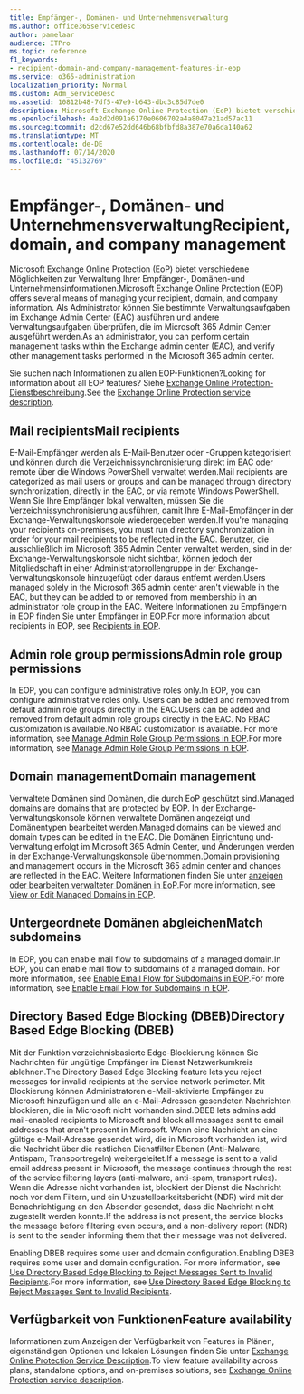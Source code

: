 ```yaml
---
title: Empfänger-, Domänen- und Unternehmensverwaltung
ms.author: office365servicedesc
author: pamelaar
audience: ITPro
ms.topic: reference
f1_keywords:
- recipient-domain-and-company-management-features-in-eop
ms.service: o365-administration
localization_priority: Normal
ms.custom: Adm_ServiceDesc
ms.assetid: 10812b48-7df5-47e9-b643-dbc3c85d7de0
description: Microsoft Exchange Online Protection (EoP) bietet verschiedene Möglichkeiten zur Verwaltung Ihrer Empfänger-, Domänen-und Unternehmensinformationen. Als Administrator können Sie bestimmte Verwaltungsaufgaben im Exchange Admin Center (EAC) ausführen und andere Verwaltungsaufgaben überprüfen, die im Microsoft 365 Admin Center ausgeführt werden.
ms.openlocfilehash: 4a2d2d091a6170e0606702a4a8047a21ad57ac11
ms.sourcegitcommit: d2cd67e52dd646b68bfbfd8a387e70a6da140a62
ms.translationtype: MT
ms.contentlocale: de-DE
ms.lasthandoff: 07/14/2020
ms.locfileid: "45132769"
---
```

# <a name="recipient-domain-and-company-management"></a><span data-ttu-id="d51d4-104">Empfänger-, Domänen- und Unternehmensverwaltung</span><span class="sxs-lookup"><span data-stu-id="d51d4-104">Recipient, domain, and company management</span></span>

<span data-ttu-id="d51d4-105">Microsoft Exchange Online Protection (EoP) bietet verschiedene Möglichkeiten zur Verwaltung Ihrer Empfänger-, Domänen-und Unternehmensinformationen.</span><span class="sxs-lookup"><span data-stu-id="d51d4-105">Microsoft Exchange Online Protection (EOP) offers several means of managing your recipient, domain, and company information.</span></span> <span data-ttu-id="d51d4-106">Als Administrator können Sie bestimmte Verwaltungsaufgaben im Exchange Admin Center (EAC) ausführen und andere Verwaltungsaufgaben überprüfen, die im Microsoft 365 Admin Center ausgeführt werden.</span><span class="sxs-lookup"><span data-stu-id="d51d4-106">As an administrator, you can perform certain management tasks within the Exchange admin center (EAC), and verify other management tasks performed in the Microsoft 365 admin center.</span></span>
  
<span data-ttu-id="d51d4-107">Sie suchen nach Informationen zu allen EOP-Funktionen?</span><span class="sxs-lookup"><span data-stu-id="d51d4-107">Looking for information about all EOP features?</span></span> <span data-ttu-id="d51d4-108">Siehe [Exchange Online Protection-Dienstbeschreibung](exchange-online-protection-service-description.md).</span><span class="sxs-lookup"><span data-stu-id="d51d4-108">See the [Exchange Online Protection service description](exchange-online-protection-service-description.md).</span></span>
  
## <a name="mail-recipients"></a><span data-ttu-id="d51d4-109">Mail recipients</span><span class="sxs-lookup"><span data-stu-id="d51d4-109">Mail recipients</span></span>

<span data-ttu-id="d51d4-110">E-Mail-Empfänger werden als E-Mail-Benutzer oder -Gruppen kategorisiert und können durch die Verzeichnissynchronisierung direkt im EAC oder remote über die Windows PowerShell verwaltet werden.</span><span class="sxs-lookup"><span data-stu-id="d51d4-110">Mail recipients are categorized as mail users or groups and can be managed through directory synchronization, directly in the EAC, or via remote Windows PowerShell.</span></span> <span data-ttu-id="d51d4-111">Wenn Sie Ihre Empfänger lokal verwalten, müssen Sie die Verzeichnissynchronisierung ausführen, damit Ihre E-Mail-Empfänger in der Exchange-Verwaltungskonsole wiedergegeben werden.</span><span class="sxs-lookup"><span data-stu-id="d51d4-111">If you're managing your recipients on-premises, you must run directory synchronization in order for your mail recipients to be reflected in the EAC.</span></span> <span data-ttu-id="d51d4-112">Benutzer, die ausschließlich im Microsoft 365 Admin Center verwaltet werden, sind in der Exchange-Verwaltungskonsole nicht sichtbar, können jedoch der Mitgliedschaft in einer Administratorrollengruppe in der Exchange-Verwaltungskonsole hinzugefügt oder daraus entfernt werden.</span><span class="sxs-lookup"><span data-stu-id="d51d4-112">Users managed solely in the Microsoft 365 admin center aren't viewable in the EAC, but they can be added to or removed from membership in an administrator role group in the EAC.</span></span> <span data-ttu-id="d51d4-113">Weitere Informationen zu Empfängern in EOP finden Sie unter [Empfänger in EOP](https://go.microsoft.com/fwlink/p/?LinkId=280011).</span><span class="sxs-lookup"><span data-stu-id="d51d4-113">For more information about recipients in EOP, see [Recipients in EOP](https://go.microsoft.com/fwlink/p/?LinkId=280011).</span></span>
  
## <a name="admin-role-group-permissions"></a><span data-ttu-id="d51d4-114">Admin role group permissions</span><span class="sxs-lookup"><span data-stu-id="d51d4-114">Admin role group permissions</span></span>

<span data-ttu-id="d51d4-115">In EOP, you can configure administrative roles only.</span><span class="sxs-lookup"><span data-stu-id="d51d4-115">In EOP, you can configure administrative roles only.</span></span> <span data-ttu-id="d51d4-116">Users can be added and removed from default admin role groups directly in the EAC.</span><span class="sxs-lookup"><span data-stu-id="d51d4-116">Users can be added and removed from default admin role groups directly in the EAC.</span></span> <span data-ttu-id="d51d4-117">No RBAC customization is available.</span><span class="sxs-lookup"><span data-stu-id="d51d4-117">No RBAC customization is available.</span></span> <span data-ttu-id="d51d4-118">For more information, see [Manage Admin Role Group Permissions in EOP](https://go.microsoft.com/fwlink/p/?LinkId=282238).</span><span class="sxs-lookup"><span data-stu-id="d51d4-118">For more information, see [Manage Admin Role Group Permissions in EOP](https://go.microsoft.com/fwlink/p/?LinkId=282238).</span></span>
  
## <a name="domain-management"></a><span data-ttu-id="d51d4-119">Domain management</span><span class="sxs-lookup"><span data-stu-id="d51d4-119">Domain management</span></span>

<span data-ttu-id="d51d4-120">Verwaltete Domänen sind Domänen, die durch EoP geschützt sind.</span><span class="sxs-lookup"><span data-stu-id="d51d4-120">Managed domains are domains that are protected by EOP.</span></span> <span data-ttu-id="d51d4-121">In der Exchange-Verwaltungskonsole können verwaltete Domänen angezeigt und Domänentypen bearbeitet werden.</span><span class="sxs-lookup"><span data-stu-id="d51d4-121">Managed domains can be viewed and domain types can be edited in the EAC.</span></span> <span data-ttu-id="d51d4-122">Die Domänen Einrichtung und-Verwaltung erfolgt im Microsoft 365 Admin Center, und Änderungen werden in der Exchange-Verwaltungskonsole übernommen.</span><span class="sxs-lookup"><span data-stu-id="d51d4-122">Domain provisioning and management occurs in the Microsoft 365 admin center and changes are reflected in the EAC.</span></span> <span data-ttu-id="d51d4-123">Weitere Informationen finden Sie unter [anzeigen oder bearbeiten verwalteter Domänen in EoP](https://go.microsoft.com/fwlink/p/?LinkId=282239).</span><span class="sxs-lookup"><span data-stu-id="d51d4-123">For more information, see [View or Edit Managed Domains in EOP](https://go.microsoft.com/fwlink/p/?LinkId=282239).</span></span>
  
## <a name="match-subdomains"></a><span data-ttu-id="d51d4-124">Untergeordnete Domänen abgleichen</span><span class="sxs-lookup"><span data-stu-id="d51d4-124">Match subdomains</span></span>

<span data-ttu-id="d51d4-125">In EOP, you can enable mail flow to subdomains of a managed domain.</span><span class="sxs-lookup"><span data-stu-id="d51d4-125">In EOP, you can enable mail flow to subdomains of a managed domain.</span></span> <span data-ttu-id="d51d4-126">For more information, see [Enable Email Flow for Subdomains in EOP](https://go.microsoft.com/fwlink/p/?LinkId=397213).</span><span class="sxs-lookup"><span data-stu-id="d51d4-126">For more information, see [Enable Email Flow for Subdomains in EOP](https://go.microsoft.com/fwlink/p/?LinkId=397213).</span></span> 
  
## <a name="directory-based-edge-blocking-dbeb"></a><span data-ttu-id="d51d4-127">Directory Based Edge Blocking (DBEB)</span><span class="sxs-lookup"><span data-stu-id="d51d4-127">Directory Based Edge Blocking (DBEB)</span></span>

<span data-ttu-id="d51d4-128">Mit der Funktion verzeichnisbasierte Edge-Blockierung können Sie Nachrichten für ungültige Empfänger im Dienst Netzwerkumkreis ablehnen.</span><span class="sxs-lookup"><span data-stu-id="d51d4-128">The Directory Based Edge Blocking feature lets you reject messages for invalid recipients at the service network perimeter.</span></span> <span data-ttu-id="d51d4-129">Mit Blockierung können Administratoren e-Mail-aktivierte Empfänger zu Microsoft hinzufügen und alle an e-Mail-Adressen gesendeten Nachrichten blockieren, die in Microsoft nicht vorhanden sind.</span><span class="sxs-lookup"><span data-stu-id="d51d4-129">DBEB lets admins add mail-enabled recipients to Microsoft and block all messages sent to email addresses that aren't present in Microsoft.</span></span> <span data-ttu-id="d51d4-130">Wenn eine Nachricht an eine gültige e-Mail-Adresse gesendet wird, die in Microsoft vorhanden ist, wird die Nachricht über die restlichen Dienstfilter Ebenen (Anti-Malware, Antispam, Transportregeln) weitergeleitet.</span><span class="sxs-lookup"><span data-stu-id="d51d4-130">If a message is sent to a valid email address present in Microsoft, the message continues through the rest of the service filtering layers (anti-malware, anti-spam, transport rules).</span></span> <span data-ttu-id="d51d4-131">Wenn die Adresse nicht vorhanden ist, blockiert der Dienst die Nachricht noch vor dem Filtern, und ein Unzustellbarkeitsbericht (NDR) wird mit der Benachrichtigung an den Absender gesendet, dass die Nachricht nicht zugestellt werden konnte.</span><span class="sxs-lookup"><span data-stu-id="d51d4-131">If the address is not present, the service blocks the message before filtering even occurs, and a non-delivery report (NDR) is sent to the sender informing them that their message was not delivered.</span></span> 
  
<span data-ttu-id="d51d4-132">Enabling DBEB requires some user and domain configuration.</span><span class="sxs-lookup"><span data-stu-id="d51d4-132">Enabling DBEB requires some user and domain configuration.</span></span> <span data-ttu-id="d51d4-133">For more information, see [Use Directory Based Edge Blocking to Reject Messages Sent to Invalid Recipients](https://go.microsoft.com/fwlink/p/?LinkId=390676).</span><span class="sxs-lookup"><span data-stu-id="d51d4-133">For more information, see [Use Directory Based Edge Blocking to Reject Messages Sent to Invalid Recipients](https://go.microsoft.com/fwlink/p/?LinkId=390676).</span></span>
  
## <a name="feature-availability"></a><span data-ttu-id="d51d4-134">Verfügbarkeit von Funktionen</span><span class="sxs-lookup"><span data-stu-id="d51d4-134">Feature availability</span></span>

<span data-ttu-id="d51d4-135">Informationen zum Anzeigen der Verfügbarkeit von Features in Plänen, eigenständigen Optionen und lokalen Lösungen finden Sie unter [Exchange Online Protection Service Description](exchange-online-protection-service-description.md).</span><span class="sxs-lookup"><span data-stu-id="d51d4-135">To view feature availability across plans, standalone options, and on-premises solutions, see [Exchange Online Protection service description](exchange-online-protection-service-description.md).</span></span>
